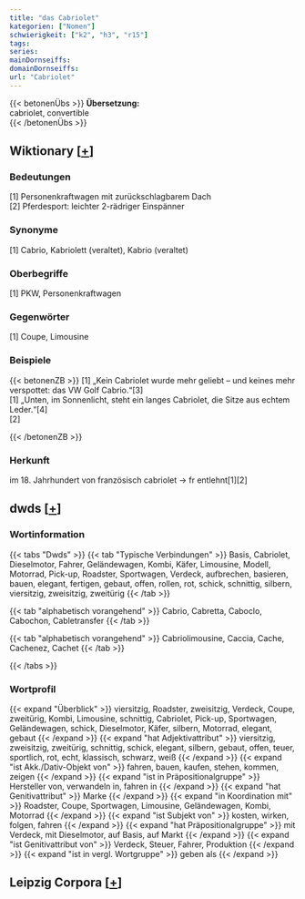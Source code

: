 ```yaml
---
title: "das Cabriolet"
kategorien: ["Nomen"]
schwierigkeit: ["k2", "h3", "r15"]
tags:
series:
mainDornseiffs:
domainDornseiffs:
url: "Cabriolet"
---
```


{{< betonenÜbs >}}
**Übersetzung:**  
cabriolet, convertible  
{{< /betonenÜbs >}}

## Wiktionary [[+](https://de.wiktionary.org/wiki/Cabriolet)]

### Bedeutungen
[1] Personenkraftwagen mit zurückschlagbarem Dach  
[2] Pferdesport: leichter 2-rädriger Einspänner  

### Synonyme
[1] Cabrio, Kabriolett (veraltet), Kabrio (veraltet)  

### Oberbegriffe
[1] PKW, Personenkraftwagen  

### Gegenwörter
[1] Coupe, Limousine  

### Beispiele
{{< betonenZB >}}
[1] „Kein Cabriolet wurde mehr geliebt – und keines mehr verspottet: das VW Golf Cabrio.“[3]  
[1] „Unten, im Sonnenlicht, steht ein langes Cabriolet, die Sitze aus echtem Leder.“[4]  
[2]  

{{< /betonenZB >}}
### Herkunft
im 18. Jahrhundert von französisch cabriolet → fr entlehnt[1][2]  



## dwds [[+](https://www.dwds.de/wb/Cabriolet)]

### Wortinformation
{{< tabs "Dwds" >}}
{{< tab "Typische Verbindungen" >}}
Basis, Cabriolet, Dieselmotor, Fahrer, Geländewagen, Kombi, Käfer, Limousine, Modell, Motorrad, Pick-up, Roadster, Sportwagen, Verdeck, aufbrechen, basieren, bauen, elegant, fertigen, gebaut, offen, rollen, rot, schick, schnittig, silbern, viersitzig, zweisitzig, zweitürig
{{< /tab >}}

{{< tab "alphabetisch vorangehend" >}}
Cabrio, Cabretta, Caboclo, Cabochon, Cabletransfer
{{< /tab >}}

{{< tab "alphabetisch vorangehend" >}}
Cabriolimousine, Caccia, Cache, Cachenez, Cachet
{{< /tab >}}

{{< /tabs >}}

### Wortprofil
{{< expand "Überblick" >}} viersitzig, Roadster, zweisitzig, Verdeck, Coupe, zweitürig, Kombi, Limousine, schnittig, Cabriolet, Pick-up, Sportwagen, Geländewagen, schick, Dieselmotor, Käfer, silbern, Motorrad, elegant, gebaut {{< /expand >}}
{{< expand "hat Adjektivattribut" >}} viersitzig, zweisitzig, zweitürig, schnittig, schick, elegant, silbern, gebaut, offen, teuer, sportlich, rot, echt, klassisch, schwarz, weiß {{< /expand >}}
{{< expand "ist Akk./Dativ-Objekt von" >}} fahren, bauen, kaufen, stehen, kommen, zeigen {{< /expand >}}
{{< expand "ist in Präpositionalgruppe" >}} Hersteller von, verwandeln in, fahren in {{< /expand >}}
{{< expand "hat Genitivattribut" >}} Marke {{< /expand >}}
{{< expand "in Koordination mit" >}} Roadster, Coupe, Sportwagen, Limousine, Geländewagen, Kombi, Motorrad {{< /expand >}}
{{< expand "ist Subjekt von" >}} kosten, wirken, folgen, fahren {{< /expand >}}
{{< expand "hat Präpositionalgruppe" >}} mit Verdeck, mit Dieselmotor, auf Basis, auf Markt {{< /expand >}}
{{< expand "ist Genitivattribut von" >}} Verdeck, Steuer, Fahrer, Produktion {{< /expand >}}
{{< expand "ist in vergl. Wortgruppe" >}} geben als {{< /expand >}}

## Leipzig Corpora [[+](https://corpora.uni-leipzig.de/en/res?word=Cabriolet&corpusId=deu_newscrawl-public_2018)]

